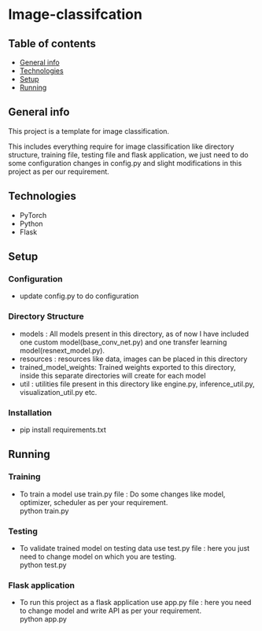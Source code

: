 # Image-classifcation

## Table of contents
* [General info](#general-info)
* [Technologies](#technologies)
* [Setup](#setup)
* [Running](#running)

## General info
This project is a template for image classification. <br>
<p>This includes everything require for image classification like directory structure, training file, testing file and flask application, we just need to do some configuration changes in config.py and slight modifications in this project as per our requirement. </p>

## Technologies
* PyTorch
* Python
* Flask

## Setup

### Configuration 
* update config.py to do configuration

### Directory Structure
* models : All models present in this directory, as of now I have included one custom model(base_conv_net.py) and one transfer learning model(resnext_model.py).
* resources : resources like data, images can be placed in this directory
* trained_model_weights: Trained weights exported to this directory, inside this separate directories will create for each model
* util : utilities file present in this directory like engine.py, inference_util.py, visualization_util.py etc.

### Installation 
* pip install requirements.txt


## Running

### Training
* To train a model use train.py file :  Do some changes like model, optimizer, scheduler as per your requirement. <br/>
    python train.py
    
### Testing
* To validate trained model on testing data use test.py file : here you just need to change model on which you are testing. <br/>
    python test.py
    
### Flask application
* To run this project as a flask application use app.py file : here you need to change model and write API as per your requirement.<br/>
    python app.py
    



